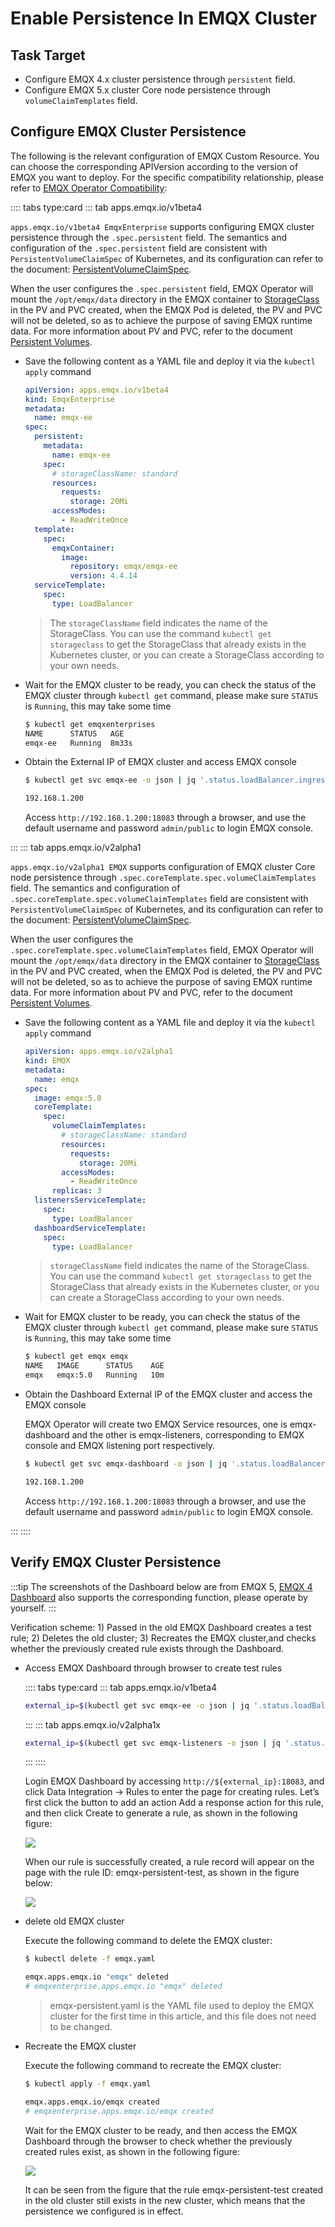 # Enable Persistence In EMQX Cluster

## Task Target

- Configure EMQX 4.x cluster persistence through `persistent` field.
- Configure EMQX 5.x cluster Core node persistence through `volumeClaimTemplates` field.

## Configure EMQX Cluster Persistence

The following is the relevant configuration of EMQX Custom Resource. You can choose the corresponding APIVersion according to the version of EMQX you want to deploy. For the specific compatibility relationship, please refer to [EMQX Operator Compatibility](../README.md):

:::: tabs type:card
::: tab apps.emqx.io/v1beta4

`apps.emqx.io/v1beta4 EmqxEnterprise` supports configuring EMQX cluster persistence through the `.spec.persistent` field. The semantics and configuration of the `.spec.persistent` field are consistent with `PersistentVolumeClaimSpec` of Kubernetes, and its configuration can refer to the document: [PersistentVolumeClaimSpec](https://kubernetes.io/docs/reference/generated/kubernetes-api/v1.25/#persistentvolumeclaimspec-v1-core).

When the user configures the `.spec.persistent` field, EMQX Operator will mount the `/opt/emqx/data` directory in the EMQX container to [StorageClass](https://kubernetes.io/docs/concepts/storage/storage-classes/) in the PV and PVC created, when the EMQX Pod is deleted, the PV and PVC will not be deleted, so as to achieve the purpose of saving EMQX runtime data. For more information about PV and PVC, refer to the document [Persistent Volumes](https://kubernetes.io/docs/concepts/storage/persistent-volumes/).

+ Save the following content as a YAML file and deploy it via the `kubectl apply` command

  ```yaml
  apiVersion: apps.emqx.io/v1beta4
  kind: EmqxEnterprise
  metadata:
    name: emqx-ee
  spec:
    persistent:
      metadata:
        name: emqx-ee
      spec:
        # storageClassName: standard
        resources:
          requests:
            storage: 20Mi
        accessModes:
          - ReadWriteOnce
    template:
      spec:
        emqxContainer:
          image:
            repository: emqx/emqx-ee
            version: 4.4.14
    serviceTemplate:
      spec:
        type: LoadBalancer
  ```

  > The `storageClassName` field indicates the name of the StorageClass. You can use the command `kubectl get storageclass` to get the StorageClass that already exists in the Kubernetes cluster, or you can create a StorageClass according to your own needs.

+ Wait for the EMQX cluster to be ready, you can check the status of the EMQX cluster through `kubectl get` command, please make sure `STATUS` is `Running`, this may take some time

  ```bash
  $ kubectl get emqxenterprises
  NAME      STATUS   AGE
  emqx-ee   Running  8m33s
  ```

+ Obtain the External IP of EMQX cluster and access EMQX console

  ```bash
  $ kubectl get svc emqx-ee -o json | jq '.status.loadBalancer.ingress[0].ip'

  192.168.1.200
  ```
  Access `http://192.168.1.200:18083` through a browser, and use the default username and password `admin/public` to login EMQX console.

:::
::: tab apps.emqx.io/v2alpha1

`apps.emqx.io/v2alpha1 EMQX` supports configuration of EMQX cluster Core node persistence through `.spec.coreTemplate.spec.volumeClaimTemplates` field. The semantics and configuration of `.spec.coreTemplate.spec.volumeClaimTemplates` field are consistent with `PersistentVolumeClaimSpec` of Kubernetes, and its configuration can refer to the document: [PersistentVolumeClaimSpec](https://kubernetes.io/docs/reference/generated/kubernetes-api/v1.25/#persistentvolumeclaimspec-v1-core).

When the user configures the `.spec.coreTemplate.spec.volumeClaimTemplates` field, EMQX Operator will mount the `/opt/emqx/data` directory in the EMQX container to [StorageClass](https://kubernetes.io/docs/concepts/storage/storage-classes/) in the PV and PVC created, when the EMQX Pod is deleted, the PV and PVC will not be deleted, so as to achieve the purpose of saving EMQX runtime data. For more information about PV and PVC, refer to the document [Persistent Volumes](https://kubernetes.io/docs/concepts/storage/persistent-volumes/).

+ Save the following content as a YAML file and deploy it via the `kubectl apply` command

  ```yaml
  apiVersion: apps.emqx.io/v2alpha1
  kind: EMQX
  metadata:
    name: emqx
  spec:
    image: emqx:5.0
    coreTemplate:
      spec:
        volumeClaimTemplates:
          # storageClassName: standard
          resources:
            requests:
              storage: 20Mi
          accessModes:
            - ReadWriteOnce
        replicas: 3
    listenersServiceTemplate:
      spec:
        type: LoadBalancer
    dashboardServiceTemplate:
      spec:
        type: LoadBalancer
  ```

  > `storageClassName` field indicates the name of the StorageClass. You can use the command `kubectl get storageclass` to get the StorageClass that already exists in the Kubernetes cluster, or you can create a StorageClass according to your own needs.

+ Wait for EMQX cluster to be ready, you can check the status of the EMQX cluster through `kubectl get` command, please make sure `STATUS` is `Running`, this may take some time

  ```bash
  $ kubectl get emqx emqx
  NAME   IMAGE      STATUS    AGE
  emqx   emqx:5.0   Running   10m
  ```

+ Obtain the Dashboard External IP of the EMQX cluster and access the EMQX console

  EMQX Operator will create two EMQX Service resources, one is emqx-dashboard and the other is emqx-listeners, corresponding to EMQX console and EMQX listening port respectively.

  ```bash
  $ kubectl get svc emqx-dashboard -o json | jq '.status.loadBalancer.ingress[0].ip'

  192.168.1.200
  ```

  Access `http://192.168.1.200:18083` through a browser, and use the default username and password `admin/public` to login EMQX console.

:::
::::

## Verify EMQX Cluster Persistence

:::tip
The screenshots of the Dashboard below are from EMQX 5, [EMQX 4 Dashboard](https://docs.emqx.com/en/enterprise/v4.4/getting-started/dashboard-ee.html#dashboard) also supports the corresponding function, please operate by yourself.
:::

Verification scheme: 1) Passed in the old EMQX Dashboard creates a test rule; 2) Deletes the old cluster; 3) Recreates the EMQX cluster,and checks whether the previously created rule exists through the Dashboard.

+ Access EMQX Dashboard through browser to create test rules

  :::: tabs type:card
  ::: tab apps.emqx.io/v1beta4

  ```bash
  external_ip=$(kubectl get svc emqx-ee -o json | jq '.status.loadBalancer.ingress[0].ip')
  ```
  :::
  ::: tab apps.emqx.io/v2alpha1x

  ```bash
  external_ip=$(kubectl get svc emqx-listeners -o json | jq '.status.loadBalancer.ingress[0].ip')
  ```
  :::
  ::::

  Login EMQX Dashboard by accessing `http://${external_ip}:18083`, and click Data Integration → Rules to enter the page for creating rules. Let’s first click the button to add an action Add a response action for this rule, and then click Create to generate a rule, as shown in the following figure:

  ![](./assets/configure-emqx-persistent/emqx-core-action.png)

  When our rule is successfully created, a rule record will appear on the page with the rule ID: emqx-persistent-test, as shown in the figure below:

  ![](./assets/configure-emqx-persistent/emqx-core-rule-old.png)

+ delete old EMQX cluster

  Execute the following command to delete the EMQX cluster:

  ```bash
  $ kubectl delete -f emqx.yaml

  emqx.apps.emqx.io "emqx" deleted
  # emqxenterprise.apps.emqx.io "emqx" deleted
  ```

  > emqx-persistent.yaml is the YAML file used to deploy the EMQX cluster for the first time in this article, and this file does not need to be changed.

+ Recreate the EMQX cluster

  Execute the following command to recreate the EMQX cluster:

  ```bash
  $ kubectl apply -f emqx.yaml

  emqx.apps.emqx.io/emqx created
  # emqxenterprise.apps.emqx.io/emqx created
  ```

  Wait for the EMQX cluster to be ready, and then access the EMQX Dashboard through the browser to check whether the previously created rules exist, as shown in the following figure:

  ![](./assets/configure-emqx-persistent/emqx-core-rule-new.png)

  It can be seen from the figure that the rule emqx-persistent-test created in the old cluster still exists in the new cluster, which means that the persistence we configured is in effect.
